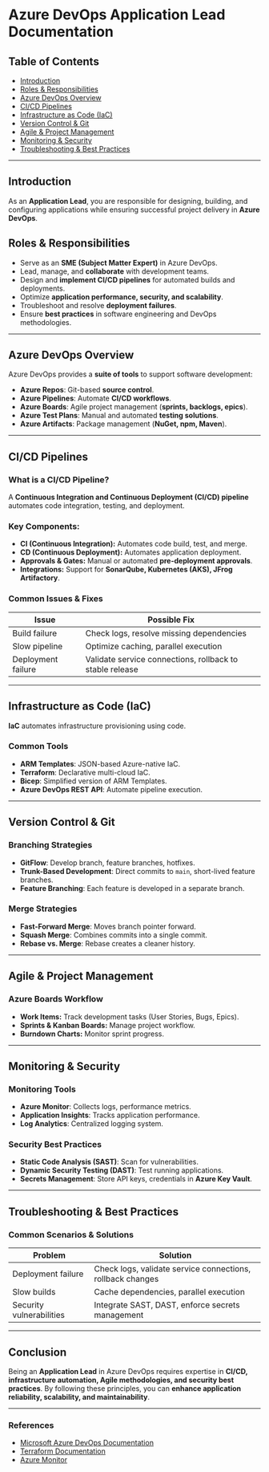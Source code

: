 # Azure DevOps Application Lead Documentation

## Table of Contents
- [Introduction](#introduction)
- [Roles & Responsibilities](#roles--responsibilities)
- [Azure DevOps Overview](#azure-devops-overview)
- [CI/CD Pipelines](#cicd-pipelines)
- [Infrastructure as Code (IaC)](#infrastructure-as-code-iac)
- [Version Control & Git](#version-control--git)
- [Agile & Project Management](#agile--project-management)
- [Monitoring & Security](#monitoring--security)
- [Troubleshooting & Best Practices](#troubleshooting--best-practices)

---

## Introduction
As an **Application Lead**, you are responsible for designing, building, and configuring applications while ensuring successful project delivery in **Azure DevOps**.

## Roles & Responsibilities
- Serve as an **SME (Subject Matter Expert)** in Azure DevOps.
- Lead, manage, and **collaborate** with development teams.
- Design and **implement CI/CD pipelines** for automated builds and deployments.
- Optimize **application performance, security, and scalability**.
- Troubleshoot and resolve **deployment failures**.
- Ensure **best practices** in software engineering and DevOps methodologies.

---

## Azure DevOps Overview
Azure DevOps provides a **suite of tools** to support software development:
- **Azure Repos**: Git-based **source control**.
- **Azure Pipelines**: Automate **CI/CD workflows**.
- **Azure Boards**: Agile project management (**sprints, backlogs, epics**).
- **Azure Test Plans**: Manual and automated **testing solutions**.
- **Azure Artifacts**: Package management (**NuGet, npm, Maven**).

---

## CI/CD Pipelines
### **What is a CI/CD Pipeline?**
A **Continuous Integration and Continuous Deployment (CI/CD) pipeline** automates code integration, testing, and deployment.

### **Key Components:**
- **CI (Continuous Integration):** Automates code build, test, and merge.
- **CD (Continuous Deployment):** Automates application deployment.
- **Approvals & Gates:** Manual or automated **pre-deployment approvals**.
- **Integrations:** Support for **SonarQube, Kubernetes (AKS), JFrog Artifactory**.

### **Common Issues & Fixes**
| Issue | Possible Fix |
|--------|--------------|
| Build failure | Check logs, resolve missing dependencies |
| Slow pipeline | Optimize caching, parallel execution |
| Deployment failure | Validate service connections, rollback to stable release |

---

## Infrastructure as Code (IaC)
**IaC** automates infrastructure provisioning using code.

### **Common Tools**
- **ARM Templates**: JSON-based Azure-native IaC.
- **Terraform**: Declarative multi-cloud IaC.
- **Bicep**: Simplified version of ARM Templates.
- **Azure DevOps REST API**: Automate pipeline execution.

---

## Version Control & Git
### **Branching Strategies**
- **GitFlow**: Develop branch, feature branches, hotfixes.
- **Trunk-Based Development**: Direct commits to `main`, short-lived feature branches.
- **Feature Branching**: Each feature is developed in a separate branch.

### **Merge Strategies**
- **Fast-Forward Merge**: Moves branch pointer forward.
- **Squash Merge**: Combines commits into a single commit.
- **Rebase vs. Merge**: Rebase creates a cleaner history.

---

## Agile & Project Management
### **Azure Boards Workflow**
- **Work Items:** Track development tasks (User Stories, Bugs, Epics).
- **Sprints & Kanban Boards:** Manage project workflow.
- **Burndown Charts:** Monitor sprint progress.

---

## Monitoring & Security
### **Monitoring Tools**
- **Azure Monitor**: Collects logs, performance metrics.
- **Application Insights**: Tracks application performance.
- **Log Analytics**: Centralized logging system.

### **Security Best Practices**
- **Static Code Analysis (SAST)**: Scan for vulnerabilities.
- **Dynamic Security Testing (DAST)**: Test running applications.
- **Secrets Management**: Store API keys, credentials in **Azure Key Vault**.

---

## Troubleshooting & Best Practices
### **Common Scenarios & Solutions**
| Problem | Solution |
|---------|----------|
| Deployment failure | Check logs, validate service connections, rollback changes |
| Slow builds | Cache dependencies, parallel execution |
| Security vulnerabilities | Integrate SAST, DAST, enforce secrets management |

---

## Conclusion
Being an **Application Lead** in Azure DevOps requires expertise in **CI/CD, infrastructure automation, Agile methodologies, and security best practices**. By following these principles, you can **enhance application reliability, scalability, and maintainability**.

---

### **References**
- [Microsoft Azure DevOps Documentation](https://learn.microsoft.com/en-us/azure/devops)
- [Terraform Documentation](https://www.terraform.io/docs/)
- [Azure Monitor](https://learn.microsoft.com/en-us/azure/azure-monitor/)
